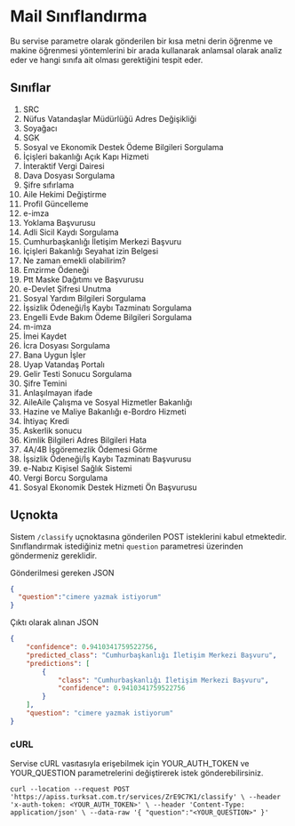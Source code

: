 # Mail Sınıflandırma

Bu servise parametre olarak gönderilen bir kısa metni derin öğrenme ve makine öğrenmesi yöntemlerini bir arada kullanarak anlamsal olarak analiz eder ve hangi sınıfa ait olması gerektiğini tespit eder.

## Sınıflar
1. SRC
2. Nüfus Vatandaşlar Müdürlüğü Adres Değişikliği
3. Soyağacı
4. SGK
5. Sosyal ve Ekonomik Destek Ödeme Bilgileri Sorgulama
6. İçişleri bakanlığı Açık Kapı Hizmeti
7. İnteraktif Vergi Dairesi
8. Dava Dosyası Sorgulama
9. Şifre sıfırlama
10. Aile Hekimi Değiştirme
11. Profil Güncelleme
12. e-imza
13. Yoklama Başvurusu
14. Adli Sicil Kaydı Sorgulama
15. Cumhurbaşkanlığı İletişim Merkezi Başvuru
16. İçişleri Bakanlığı Seyahat izin Belgesi
17. Ne zaman emekli olabilirim?
18. Emzirme Ödeneği
19. Ptt Maske Dağıtımı ve Başvurusu
20. e-Devlet Şifresi Unutma
21. Sosyal Yardım Bilgileri Sorgulama
22. İşsizlik Ödeneği/İş Kaybı Tazminatı Sorgulama
23. Engelli Evde Bakım Ödeme Bilgileri Sorgulama
24. m-imza
25. İmei Kaydet
26. İcra Dosyası Sorgulama
27. Bana Uygun İşler
28. Uyap Vatandaş Portalı
29. Gelir Testi Sonucu Sorgulama
30. Şifre Temini
31. Anlaşılmayan ifade
32. AileAile Çalışma ve Sosyal Hizmetler Bakanlığı
33. Hazine ve Maliye Bakanlığı e-Bordro Hizmeti
34. İhtiyaç Kredi
35. Askerlik sonucu
36. Kimlik Bilgileri Adres Bilgileri Hata
37. 4A/4B İşgöremezlik Ödemesi Görme
38. İşsizlik Ödeneği/İş Kaybı Tazminatı Başvurusu
39. e-Nabız Kişisel Sağlık Sistemi
40. Vergi Borcu Sorgulama
41. Sosyal Ekonomik Destek Hizmeti Ön Başvurusu

## Uçnokta
Sistem `/classify` uçnoktasına gönderilen POST isteklerini kabul etmektedir. Sınıflandırmak istediğiniz metni `question` parametresi üzerinden göndermeniz gereklidir.

Gönderilmesi gereken JSON
```json
{
  "question":"cimere yazmak istiyorum"
}
```

Çıktı olarak alınan JSON
```json
{
    "confidence": 0.9410341759522756,
    "predicted_class": "Cumhurbaşkanlığı İletişim Merkezi Başvuru",
    "predictions": [
        {
            "class": "Cumhurbaşkanlığı İletişim Merkezi Başvuru",
            "confidence": 0.9410341759522756
        }
    ],
    "question": "cimere yazmak istiyorum"
}

```

### cURL
Servise cURL vasıtasıyla erişebilmek için YOUR_AUTH_TOKEN ve YOUR_QUESTION parametrelerini değiştirerek istek gönderebilirsiniz.

`curl --location --request POST 'https://apiss.turksat.com.tr/services/ZrE9C7K1/classify' \
--header 'x-auth-token: <YOUR_AUTH_TOKEN>' \
--header 'Content-Type: application/json' \
--data-raw '{
	"question":"<YOUR_QUESTION>"
}'`
